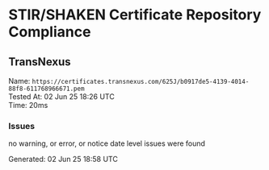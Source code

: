 # STIR/SHAKEN Certificate Repository Compliance

## TransNexus

Name: `https://certificates.transnexus.com/625J/b0917de5-4139-4014-88f8-611768966671.pem`\
Tested At: 02 Jun 25 18:26 UTC\
Time: 20ms

### Issues

no warning, or error, or notice date level issues were found

Generated: 02 Jun 25 18:58 UTC